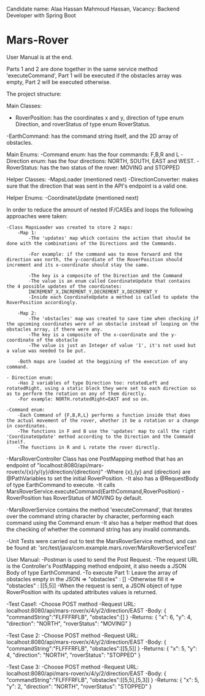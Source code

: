 Candidate name: Alaa Hassan Mahmoud Hassan, Vacancy: Backend Developer with Spring Boot

# Mars-Rover
User Manual is at the end.

Parts 1 and 2 are done together in the same service method 'executeCommand', Part 1 will be executed if the obstacles array was empty, Part 2 will be executed otherwise.

The project structure:

Main Classes:
- RoverPosition: has the coordinates x and y, direction of type enum Direction, and roverStatus of type enum RoverStatus.

-EarthCommand: has the command string itself, and the 2D array of obstacles.

Main Enums:
-Command enum: has the four commands: F,B,R and L
-Direction enum: has the four directions: NORTH, SOUTH, EAST and WEST.
-RoverStatus: has the two status of the rover: MOVING and STOPPED

Helper Classes:
-MapsLoader (mentioned next)
-DirectionConverter: makes sure that the direction that was sent in the API's endpoint is a valid one.

Helper Enums:
-CoordinateUpdate (mentioned next)

In order to reduce the amount of nested IF/CASEs and loops the following approaches were taken:

	-Class MapsLoader was created to store 2 maps:
		-Map 1: 
			-The 'updates' map which contains the action that should be done with the combinations of the Directions and the Commands.
			
			-For example: if the command was to move forward and the direction was north, the y-coordiate of the RoverPosition should increment and its x-coordinate should stay the same.
			
			-The key is a composite of the Direction and the Command
			-The value is an enum called CoordinateUpdate that contains the 4 possible updates of the coordinates: 
			INCREMENT_X,INCREMENT_Y,DECREMENT_X,DECREMENT_Y
			-Inside each CoordinateUpdate a method is called to update the RoverPosition accordingly.
			
		-Map 2:
			-The 'obstacles' map was created to save time when checking if the upcoming coordinates were of an obstacle instead of looping on the obstacles array, if there were any.
			-The key is a composite of the x-coordinate and the y-coordinate of the obstacle
			-The value is just an Integer of value '1', it's not used but a value was needed to be put.
			
		-Both maps are loaded at the beggining of the execution of any command.

	- Direction enum:
		-Has 2 variables of type Direction too: rotatedLeft and rotatedRight, using a static block they were set to each direction so as to perform the rotation on any of them directly.
		-For example: NORTH.rotatedRight=EAST and so on.
		
	-Command enum:
		-Each Command of {F,B,R,L} performs a function inside that does the actual movement of the rover, whether it be a rotation or a change in coordinates.
		-The functions in F and B use the 'updates' map to call the right 'CoordinateUpdate' method according to the Direction and the Command itself.
		-The functions in R and L rotate the rover directly.


-MarsRoverController Class has one PostMapping method that has an endpoint of "localhost:8080/api/mars-rover/x/{x}/y/{y}/direction/{direction}"
	-Where {x},{y} and {direction} are @PathVariables to set the initial RoverPosition.
	-It also has a @RequestBody of type EarthCommand to execute.
	-It calls MarsRoverService.executeCommand(EarthCommand,RoverPosition)
	-RoverPosition has RoverStatus of MOVING by default.
	
-MarsRoverService contains the method 'executeCommand', that iterates over the command string character by character, performing each command using the Command enum
	-It also has a helper method that does the checking of whether the command string has any invalid commands.
	
-Unit Tests were carried out to test the MarsRoverService method, and can be found at: 'src/test/java/com.example.mars.rover/MarsRoverServiceTest'

	
User Manual:
-Postman is used to send the Post Request.
-The request URL is the Controller's PostMapping method endpoint, it also needs a JSON Body of type EarthCommand.
-To execute Part 1: Leave the array of obstacles empty in the JSON => "obstacles" : []
-Otherwise fill it => "obstacles" : [[5,5]]
-When the request is sent, a JSON object of type RoverPosition with its updated attributes values is returned.

-Test Case1:
	-Choose POST method
	-Request URL: localhost:8080/api/mars-rover/x/4/y/2/direction/EAST
	-Body:
		{
		"commandString":"FLFFFRFLB",
		"obstacles":[]
		}
	-Returns:
		{
		"x": 6,
		"y": 4,
		"direction": "NORTH",
		"roverStatus": "MOVING"
		}
		
-Test Case 2:
	-Choose POST method
	-Request URL: localhost:8080/api/mars-rover/x/4/y/2/direction/EAST
	-Body:
		{
		"commandString":"FLFFFRFLB",
		"obstacles":[[5,5]]
		}
	-Returns:
		{
			"x": 5,
			"y": 4,
			"direction": "NORTH",
			"roverStatus": "STOPPED"
		}

-Test Case 3:
	-Choose POST method
	-Request URL: localhost:8080/api/mars-rover/x/4/y/2/direction/EAST
	-Body:
		{
		"commandString":"FLFFFRFLB",
		"obstacles":[[5,5],[5,3]]
		}
	-Returns:
		{
			"x": 5,
			"y": 2,
			"direction": "NORTH",
			"roverStatus": "STOPPED"
		}
